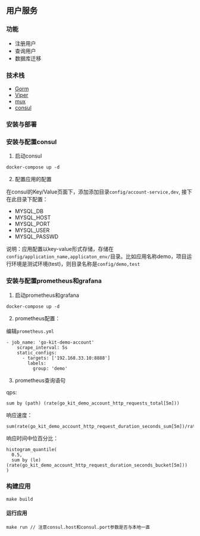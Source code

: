 ## 用户服务

### 功能

- 注册用户
- 查询用户
- 数据库迁移

### 技术栈

- [Gorm](https://github.com/jinzhu/gorm)
- [Viper](https://github.com/spf13/viper)
- [mux](https://github.com/gorilla/mux)
- [consul](https://www.consul.io/)


### 安装与部署

### 安装与配置consul

1. 启动consul

```
docker-compose up -d 
```

2. 配置应用的配置

在consul的Key/Value页面下，添加添加目录`config/account-service,dev`, 接下在此目录下配置：
- MYSQL_DB
- MYSQL_HOST
- MYSQL_PORT
- MYSQL_USER
- MYSQL_PASSWD

说明：应用配置以key-value形式存储，存储在`config/application_name,applicaton_env/`目录。比如应用名称demo，项目运行环境是测试环境(test)，则目录名称是`config/demo,test`


### 安装与配置prometheus和grafana

1. 启动prometheus和grafana

```
docker-compose up -d
```
2. prometheus配置：

编辑`prometheus.yml`

```
- job_name: 'go-kit-demo-account'
    scrape_interval: 5s
    static_configs:
      - targets: ['192.168.33.10:8888']
        labels:
          group: 'demo'
```

3. prometheus查询语句

qps:

```
sum by (path) (rate(go_kit_demo_account_http_requests_total[5m]))
```

响应速度：

```
sum(rate(go_kit_demo_account_http_request_duration_seconds_sum[5m])/rate(go_kit_demo_account_http_request_duration_seconds_count[5m]))
```

响应时间中位百分比：

```
histogram_quantile(
  0.5,
  sum by (le) (rate(go_kit_demo_account_http_request_duration_seconds_bucket[5m]))
)
```

### 构建应用

```
make build
```

#### 运行应用

```
make run // 注意consul.host和consul.port参数是否与本地一直
```

